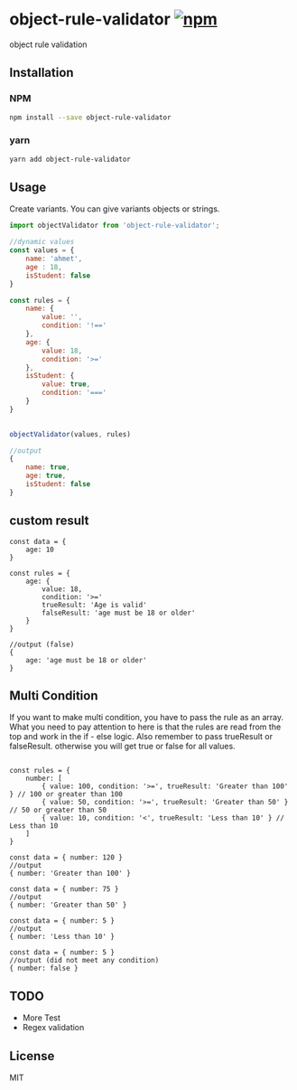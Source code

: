 # object-rule-validator [![npm](https://img.shields.io/npm/v/object-rule-validator)](https://www.npmjs.com/package/variant-select)

object rule validation

## Installation

### NPM

```sh
npm install --save object-rule-validator
```

### yarn

```sh
yarn add object-rule-validator
```

## Usage

Create variants. You can give variants objects or strings.

```js
import objectValidator from 'object-rule-validator';

//dynamic values
const values = {
    name: 'ahmet',
    age : 18,
    isStudent: false
}

const rules = {
    name: {
        value: '',
        condition: '!=='
    },
    age: {
        value: 18,
        condition: '>=' 
    },
    isStudent: {
        value: true,
        condition: '==='
    }
}
 
```


```js
objectValidator(values, rules)

//output
{
    name: true,
    age: true,
    isStudent: false
}
```

## custom result

```
const data = {
    age: 10
}

const rules = {
    age: {
        value: 18,
        condition: '>='
        trueResult: 'Age is valid'
        falseResult: 'age must be 18 or older'  
    }
} 

//output (false)
{
    age: 'age must be 18 or older'  
}
```


## Multi Condition
If you want to make multi condition, you have to pass the rule as an array. What you need to pay attention to here is that the rules are read from the top and work in the if - else logic.
Also remember to pass trueResult or falseResult. otherwise you will get true or false for all values.
```

const rules = {
    number: [
        { value: 100, condition: '>=', trueResult: 'Greater than 100' } // 100 or greater than 100
        { value: 50, condition: '>=', trueResult: 'Greater than 50' } // 50 or greater than 50
        { value: 10, condition: '<', trueResult: 'Less than 10' } // Less than 10
    ]
} 

const data = { number: 120 }
//output
{ number: 'Greater than 100' }

const data = { number: 75 }
//output
{ number: 'Greater than 50' }

const data = { number: 5 }
//output
{ number: 'Less than 10' }

const data = { number: 5 }
//output (did not meet any condition)
{ number: false }
```

## TODO
* More Test
* Regex validation

## License

MIT
